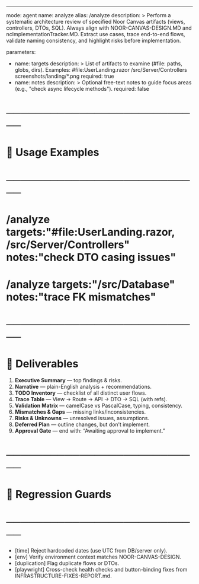 --- 
mode: agent
name: analyze
alias: /analyze
description: >
  Perform a systematic architecture review of specified Noor Canvas artifacts (views, controllers, DTOs, SQL).
  Always align with NOOR-CANVAS-DESIGN.MD and ncImplementationTracker.MD. 
  Extract use cases, trace end-to-end flows, validate naming consistency, and highlight risks before implementation.

parameters:
  - name: targets
    description: >
      List of artifacts to examine (#file: paths, globs, dirs).
      Examples:
        #file:UserLanding.razor
        /src/Server/Controllers
        screenshots/landing/*.png
    required: true
  - name: notes
    description: >
      Optional free-text notes to guide focus areas (e.g., "check async lifecycle methods").
    required: false

# ───────────────────────────
# 📖 Usage Examples
# ───────────────────────────
# /analyze targets:"#file:UserLanding.razor, /src/Server/Controllers" notes:"check DTO casing issues"
# /analyze targets:"/src/Database" notes:"trace FK mismatches"
# ───────────────────────────

# 🎯 Deliverables
1. **Executive Summary** — top findings & risks.
2. **Narrative** — plain-English analysis + recommendations.
3. **TODO Inventory** — checklist of all distinct user flows.
4. **Trace Table** — View → Route → API → DTO → SQL (with refs).
5. **Validation Matrix** — camelCase vs PascalCase, typing, consistency.
6. **Mismatches & Gaps** — missing links/inconsistencies.
7. **Risks & Unknowns** — unresolved issues, assumptions.
8. **Deferred Plan** — outline changes, but don’t implement.
9. **Approval Gate** — end with: “Awaiting approval to implement.”

# ───────────────────────────
# 🚦 Regression Guards
# ───────────────────────────
- [time] Reject hardcoded dates (use UTC from DB/server only).
- [env] Verify environment context matches NOOR-CANVAS-DESIGN.
- [duplication] Flag duplicate flows or DTOs.
- [playwright] Cross-check health checks and button-binding fixes from INFRASTRUCTURE-FIXES-REPORT.md.
